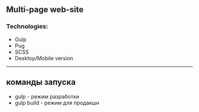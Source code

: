 ## Multi-page web-site

### Technologies:
+ Gulp
+ Pug
+ SCSS
+ Desktop/Mobile version

***

## команды запуска 
+ gulp - режим разработки
+ gulp build - режим для продакшн
